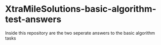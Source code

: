# XtraMileSolutions-basic-algorithm-test-answers
Inside this repository are the two seperate answers to the basic algorithm tasks
